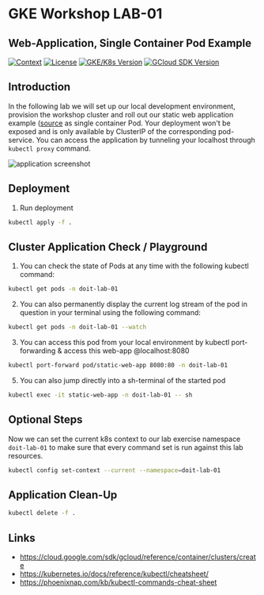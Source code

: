 # GKE Workshop LAB-01

## Web-Application, Single Container Pod Example

[![Context](https://img.shields.io/badge/GKE%20Fundamentals-1-blue.svg)](#)
[![License](https://img.shields.io/badge/License-Apache%202.0-blue.svg)](https://opensource.org/licenses/Apache-2.0)
[![GKE/K8s Version](https://img.shields.io/badge/k8s%20version-1.18.20-blue.svg)](#)
[![GCloud SDK Version](https://img.shields.io/badge/gcloud%20version-359.0.0-blue.svg)](#)

## Introduction

In the following lab we will set up our local development environment, provision the workshop cluster and roll out our static web application example ([source](https://github.com/doitintl/labs-web-app-static) as single container Pod. Your deployment won't be exposed and is only available by ClusterIP of the corresponding pod-service. You can access the application by tunneling your localhost through `kubectl proxy` command.

![application screenshot](../.github/media/lab-01-screenshot-small.png)

## Deployment

1. Run deployment

```bash
kubectl apply -f .
```

## Cluster Application Check / Playground

1. You can check the state of Pods at any time with the following kubectl command:

```bash
kubectl get pods -n doit-lab-01
```

2. You can also permanently display the current log stream of the pod in question in your terminal using the following command:

```bash
kubectl get pods -n doit-lab-01 --watch
```

3. You can access this pod from your local environment by kubectl port-forwarding & access this web-app @localhost:8080

```bash
kubectl port-forward pod/static-web-app 8080:80 -n doit-lab-01
```

5. You can also jump directly into a sh-terminal of the started pod

```bash
kubectl exec -it static-web-app -n doit-lab-01 -- sh
```

## Optional Steps

Now we can set the current k8s context to our lab exercise namespace `doit-lab-01` to make sure that every command set is run against this lab resources.

```bash
kubectl config set-context --current --namespace=doit-lab-01
```

## Application Clean-Up

```bash
kubectl delete -f .
```

## Links

- https://cloud.google.com/sdk/gcloud/reference/container/clusters/create
- https://kubernetes.io/docs/reference/kubectl/cheatsheet/
- https://phoenixnap.com/kb/kubectl-commands-cheat-sheet
